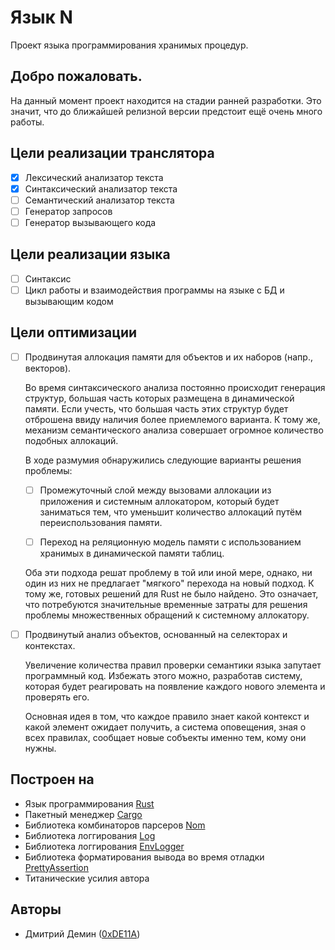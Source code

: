 # Язык N

Проект языка программирования хранимых процедур.

## Добро пожаловать.

На данный момент проект находится на стадии ранней разработки.
Это значит, что до ближайшей релизной версии предстоит ещё очень много работы.

## Цели реализации транслятора

- [x] Лексический анализатор текста
- [x] Синтаксический анализатор текста
- [ ] Семантический анализатор текста
- [ ] Генератор запросов
- [ ] Генератор вызывающего кода

## Цели реализации языка

- [ ] Синтаксис
- [ ] Цикл работы и взаимодействия программы на языке с БД и вызывающим кодом

## Цели оптимизации

- [ ] Продвинутая аллокация памяти для объектов и их наборов (напр., векторов).

    Во время синтаксического анализа постоянно происходит генерация структур,
    большая часть которых размещена в динамической памяти. Если учесть, что
    большая часть этих структур будет отброшена ввиду наличия более приемлемого варианта.
    К тому же, механизм семантического анализа совершает огромное количество подобных аллокаций.
    
    В ходе размумия обнаружились следующие варианты решения проблемы:
    
    - [ ] Промежуточный слой между вызовами аллокации из приложения и системным аллокатором,
        который будет заниматься тем, что уменьшит количество аллокаций путём переиспользования
        памяти.
        
    - [ ] Переход на реляционную модель памяти с использованием хранимых в динамической
        памяти таблиц.

    Оба эти подхода решат проблему в той или иной мере, однако, ни один из них не предлагает
    "мягкого" перехода на новый подход. К тому же, готовых решений для Rust не было найдено.
    Это означает, что потребуются значительные временные затраты для решения проблемы множественных
    обращений к системному аллокатору.
    
- [ ] Продвинутый анализ объектов, основанный на селекторах и контекстах.

    Увеличение количества правил проверки семантики языка запутает программный код.
    Избежать этого можно, разработав систему, которая будет реагировать на появление
    каждого нового элемента и проверять его.
    
    Основная идея в том, что каждое правило знает какой контекст и какой элемент ожидает получить,
    а система оповещения, зная о всех правилах, сообщает новые собъекты именно тем, кому они нужны.

## Построен на

- Язык программирования [Rust]
- Пакетный менеджер [Cargo]
- Библиотека комбинаторов парсеров [Nom]
- Библиотека логгирования [Log]
- Библиотека логгирования [EnvLogger]
- Библиотека форматирования вывода во время отладки [PrettyAssertion]
- Титанические усилия автора

## Авторы

- Дмитрий Демин ([0xDE11A])

[Rust]: https://www.rust-lang.org
[Cargo]: https://crates.io
[Nom]: https://crates.io/crates/nom
[Log]: https://crates.io/crates/log
[EnvLogger]: https://crates.io/crates/env_logger
[PrettyAssertion]: https://crates.io/crates/pretty_assertions
[0xDE11A]: https://github.com/0xDE11A
